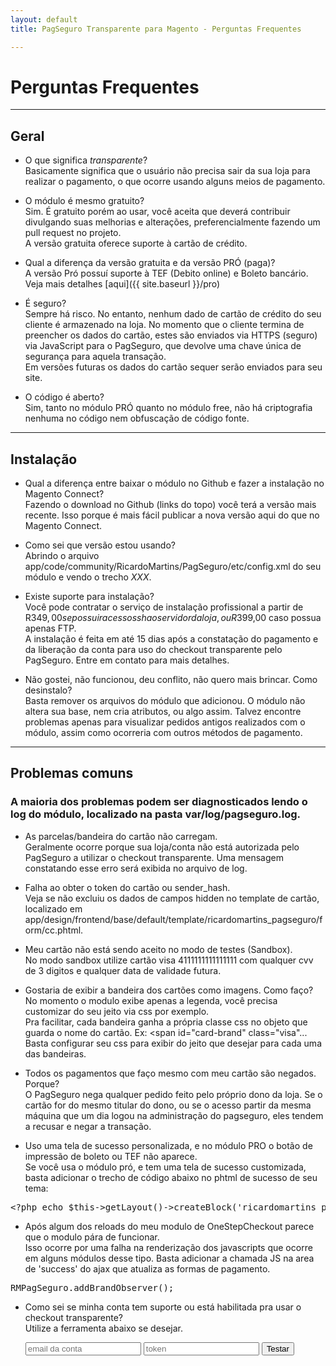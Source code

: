 ```yaml
---
layout: default
title: PagSeguro Transparente para Magento - Perguntas Frequentes

---
```


# Perguntas Frequentes
***

## Geral

* O que significa *transparente*? <br/>
Basicamente significa que o usuário não precisa sair da sua loja para realizar o pagamento, o que ocorre usando alguns meios de pagamento.

* O módulo é mesmo gratuito?<br/>
Sim. É gratuito porém ao usar, você aceita que deverá contribuir divulgando suas melhorias e alterações, preferencialmente fazendo um pull request no projeto.<br/>
A versão gratuita oferece suporte à cartão de crédito.

* Qual a diferença da versão gratuita e da versão PRÓ (paga)? <br/>
A versão Pró possuí suporte à TEF (Debito online) e Boleto bancário. Veja mais detalhes [aqui]({{ site.baseurl }}/pro)

* É seguro? <br/>
Sempre há risco. No entanto, nenhum dado de cartão de crédito do seu cliente é armazenado na loja. No momento que o cliente termina de preencher os dados do cartão, estes são enviados via HTTPS (seguro) via JavaScript para o PagSeguro, que devolve uma chave única de segurança para aquela transação. <br/>
Em versões futuras os dados do cartão sequer serão enviados para seu site.

* O código é aberto?<br/>
Sim, tanto no módulo PRÓ quanto no módulo free, não há criptografia nenhuma no código nem obfuscação de código fonte.

***

## Instalação

* Qual a diferença entre baixar o módulo no Github e fazer a instalação no Magento Connect? <br/>
Fazendo o download no Github (links do topo) você terá a versão mais recente. Isso porque é mais fácil publicar a nova versão aqui do que no Magento Connect.

* Como sei que versão estou usando? <br/>
Abrindo o arquivo app/code/community/RicardoMartins/PagSeguro/etc/config.xml do seu módulo e vendo o trecho *<version>XXX</version>*.

* Existe suporte para instalação? <br/>
Você pode contratar o serviço de instalação profissional a partir de R$349,00 se possuir acesso ssh ao servidor da loja, ou R$399,00 caso possua apenas FTP.<br/>
A instalação é feita em até 15 dias após a constatação do pagamento e da liberação da conta para uso do checkout transparente pelo PagSeguro. Entre em contato para mais detalhes.

* Não gostei, não funcionou, deu conflito, não quero mais brincar. Como desinstalo? <br/>
Basta remover os arquivos do módulo que adicionou. O módulo não altera sua base, nem cria atributos, ou algo assim. Talvez encontre problemas apenas para visualizar pedidos antigos realizados com o módulo, assim como ocorreria com outros métodos de pagamento.

***

## Problemas comuns

### A maioria dos problemas podem ser diagnosticados lendo o log do módulo, localizado na pasta var/log/pagseguro.log.

* As parcelas/bandeira do cartão não carregam. <br/>
Geralmente ocorre porque sua loja/conta não está autorizada pelo PagSeguro a utilizar o checkout transparente. Uma mensagem constatando esse erro será exibida no arquivo de log.

* Falha ao obter o token do cartão ou sender_hash.<br/>
Veja se não excluiu os dados de campos hidden no template de cartão, localizado em app/design/frontend/base/default/template/ricardomartins_pagseguro/form/cc.phtml. <br/>

* Meu cartão não está sendo aceito no modo de testes (Sandbox). <br/>
No modo sandbox utilize cartão visa 4111111111111111 com qualquer cvv de 3 digitos e qualquer data de validade futura. <br/>

* Gostaria de exibir a bandeira dos cartões como imagens. Como faço? <br/>
No momento o modulo exibe apenas a legenda, você precisa customizar do seu jeito via css por exemplo.<br/>
Pra facilitar, cada bandeira ganha a própria classe css no objeto que guarda o nome do cartão. Ex: &lt;span id="card-brand" class="visa"... <br/>
Basta configurar seu css para exibir do jeito que desejar para cada uma das bandeiras.<br/>

* Todos os pagamentos que faço mesmo com meu cartão são negados. Porque?<br/>
O PagSeguro nega qualquer pedido feito pelo próprio dono da loja. Se o cartão for do mesmo titular do dono, ou se o acesso partir da mesma máquina que um dia logou na administração do pagseguro, eles tendem a recusar e negar a transação. <br/>

* Uso uma tela de sucesso personalizada, e no módulo PRO o botão de impressão de boleto ou TEF não aparece. <br/>
Se você usa o módulo pró, e tem uma tela de sucesso customizada, basta adicionar o trecho de código abaixo no phtml de sucesso de seu tema:
<pre>
&lt;?php echo $this->getLayout()->createBlock('ricardomartins_pagseguropro/payment_info', 'paymentInfo')->setTemplate('ricardomartins_pagseguropro/payment/info.phtml')->toHtml();?>
</pre>

* Após algum dos reloads do meu modulo de OneStepCheckout parece que o modulo pára de funcionar. <br/>
Isso ocorre por uma falha na renderização dos javascripts que ocorre em alguns módulos desse tipo. Basta adicionar a chamada JS na area de 'success' do ajax que atualiza as formas de pagamento.
<pre>
RMPagSeguro.addBrandObserver();
</pre>

* Como sei se minha conta tem suporte ou está habilitada pra usar o checkout transparente? <br/>
Utilize a ferramenta abaixo se desejar.

	<input type="email" placeholder="email da conta" id="email"/>
	<input type="token" placeholder="token" id="token"/>
	<input type="button" onclick="testToken()" value="Testar"/>
	<br/>
	<span id="resultado"></span>
	
	<script type="text/javascript">
	var testToken = function(){
		$.ajax({
			url: 'http://ws.ricardomartins.net.br/pspro/v1/token/test/' + $('#email').val() + '/'+ $('#token').val(),
			dataType: 'json',
			crossDomain: true,
			}).done(function(data){
				if(data.valid){
					$('#resultado').html('Habilitado. Você já pode usar o checkout transparente.');
				}else{
					$('#resultado').html('Checkout transparente <strong>não habilitado</strong>. Faça sua requisição ou tente novamente amanhã.');
				}
		})
	}
	</script>
